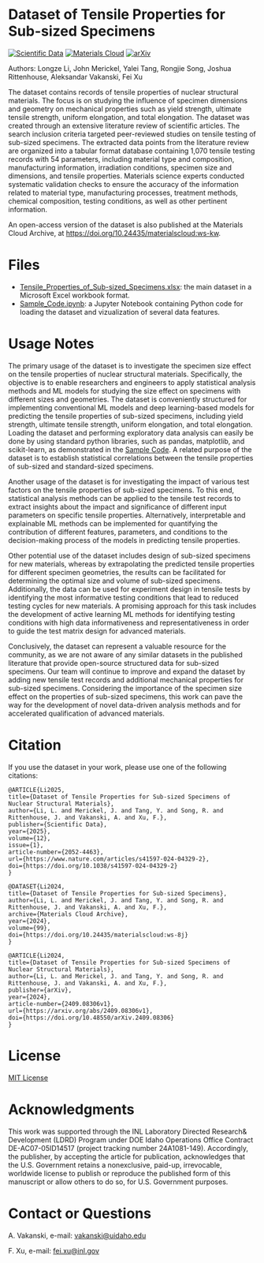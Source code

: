 # Dataset of Tensile Properties for Sub-sized Specimens

[![Scientific Data](https://img.shields.io/badge/Scientific_Data-DOI%3A_10.1038%2Fs41598--024--61189--x-brightgreen.svg)]([https://doi.org/10.1038/s41598-024-61189-x](https://www.nature.com/articles/s41597-024-04329-2)) [![Materials Cloud](https://img.shields.io/badge/Materials%20Cloud-10.24435%2Fmaterialscloud%3Aws--8j-blue)](https://doi.org/10.24435/materialscloud:ws-8j) [![arXiv](https://img.shields.io/badge/arXiv-2409.08306v1-b31b1b)](https://arxiv.org/abs/2409.08306v1)

Authors: Longze Li, John Merickel, Yalei Tang, Rongjie Song, Joshua Rittenhouse, Aleksandar Vakanski, Fei Xu

The dataset contains records of tensile properties of nuclear structural materials. The focus is on studying the influence of specimen dimensions and geometry on mechanical properties such as yield strength, ultimate tensile strength, uniform elongation, and total elongation. The dataset was created through an extensive literature review of scientific articles. The search inclusion criteria targeted peer-reviewed studies on tensile testing of sub-sized specimens. The extracted data points from the literature review are organized into a tabular format database containing 1,070 tensile testing records with 54 parameters, including material type and composition, manufacturing information, irradiation conditions, specimen size and dimensions, and tensile properties. Materials science experts conducted systematic validation checks to ensure the accuracy of the information related to material type, manufacturing processes, treatment methods, chemical composition, testing conditions, as well as other pertinent information.

An open-access version of the dataset is also published at the Materials Cloud Archive, at <a href="https://doi.org/10.24435/materialscloud:ws-kw">https://doi.org/10.24435/materialscloud:ws-kw</a>.

# Files
* <a href="Tensile_Properties_of_Sub-sized_Specimens.xlsx">Tensile_Properties_of_Sub-sized_Specimens.xlsx</a>: the main dataset in a Microsoft Excel workbook format.
* <a href="Sample_Code.ipynb">Sample_Code.ipynb</a>: a Jupyter Notebook containing Python code for loading the dataset and vizualization of several data features.

# Usage Notes
The primary usage of the dataset is to investigate the specimen size effect on the tensile properties of nuclear structural materials. Specifically, the objective is to enable researchers and engineers to apply statistical analysis methods and ML models for studying the size effect on specimens with different sizes and geometries. The dataset is conveniently structured for implementing conventional ML models and deep learning-based models for predicting the tensile properties of sub-sized specimens, including yield strength, ultimate tensile strength, uniform elongation, and total elongation. Loading the dataset and performing exploratory data analysis can easily be done by using standard python libraries, such as pandas, matplotlib, and scikit-learn, as demonstrated in the <a href="Sample_Code.ipynb">Sample Code</a>. A related purpose of the dataset is to establish statistical correlations between the tensile properties of sub-sized and standard-sized specimens.

Another usage of the dataset is for investigating the impact of various test factors on the tensile properties of sub-sized specimens. To this end, statistical analysis methods can be applied to the tensile test records to extract insights about the impact and significance of different input parameters on specific tensile properties. Alternatively, interpretable and explainable ML methods can be implemented for quantifying the contribution of different features, parameters, and conditions to the decision-making process of the models in predicting tensile properties.

Other potential use of the dataset includes design of sub-sized specimens for new materials, whereas by extrapolating the predicted tensile properties for different specimen geometries, the results can be facilitated for determining the optimal size and volume of sub-sized specimens. Additionally, the data can be used for experiment design in tensile tests by identifying the most informative testing conditions that lead to reduced testing cycles for new materials. A promising approach for this task includes the development of active learning ML methods for identifying testing conditions with high data informativeness and representativeness in order to guide the test matrix design for advanced materials. 

Conclusively, the dataset can represent a valuable resource for the community, as we are not aware of any similar datasets in the published literature that provide open-source structured data for sub-sized specimens. Our team will continue to improve and expand the dataset by adding new tensile test records and additional mechanical properties for sub-sized specimens. Considering the importance of the specimen size effect on the properties of sub-sized specimens, this work can pave the way for the development of novel data-driven analysis methods and for accelerated qualification of advanced materials.  


# Citation
If you use the dataset in your work, please use one of the following citations:   

    @ARTICLE{Li2025,
    title={Dataset of Tensile Properties for Sub-sized Specimens of Nuclear Structural Materials},
    author={Li, L. and Merickel, J. and Tang, Y. and Song, R. and Rittenhouse, J. and Vakanski, A. and Xu, F.},
    publisher={Scientific Data},
    year={2025},
    volume={12},
    issue={1},
    article-number={2052-4463},
    url={https://www.nature.com/articles/s41597-024-04329-2},
    doi={https://doi.org/10.1038/s41597-024-04329-2}
    }

    @DATASET{Li2024,
    title={Dataset of Tensile Properties for Sub-sized Specimens},
    author={Li, L. and Merickel, J. and Tang, Y. and Song, R. and Rittenhouse, J. and Vakanski, A. and Xu, F.},
    archive={Materials Cloud Archive}, 
    year={2024},
    volume={99},
    doi={https://doi.org/10.24435/materialscloud:ws-8j}
    }

    @ARTICLE{Li2024,
    title={Dataset of Tensile Properties for Sub-sized Specimens of Nuclear Structural Materials},
    author={Li, L. and Merickel, J. and Tang, Y. and Song, R. and Rittenhouse, J. and Vakanski, A. and Xu, F.},
    publisher={arXiv},
    year={2024},
    article-number={2409.08306v1},
    url={https://arxiv.org/abs/2409.08306v1},
    doi={https://doi.org/10.48550/arXiv.2409.08306}
    }

# License
<a href="License - MIT.txt">MIT License</a>

# Acknowledgments
This work was supported through the INL Laboratory Directed Research& Development (LDRD) Program under DOE Idaho Operations Office Contract DE-AC07-05ID14517 (project tracking number 24A1081-149). Accordingly, the publisher, by accepting the article for publication, acknowledges that the U.S. Government retains a nonexclusive, paid-up, irrevocable, worldwide license to publish or reproduce the published form of this manuscript or allow others to do so, for U.S. Government purposes.

# Contact or Questions
A. Vakanski, e-mail: vakanski@uidaho.edu

F. Xu, e-mail: fei.xu@inl.gov

